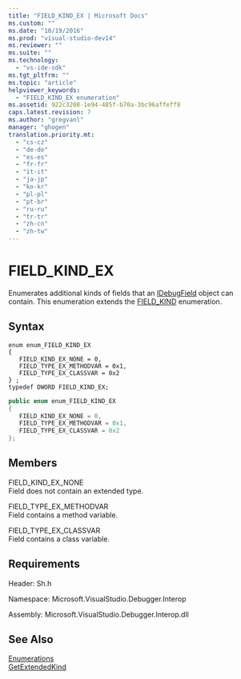 ```yaml
---
title: "FIELD_KIND_EX | Microsoft Docs"
ms.custom: ""
ms.date: "10/19/2016"
ms.prod: "visual-studio-dev14"
ms.reviewer: ""
ms.suite: ""
ms.technology: 
  - "vs-ide-sdk"
ms.tgt_pltfrm: ""
ms.topic: "article"
helpviewer_keywords: 
  - "FIELD_KIND_EX enumeration"
ms.assetid: 922c3208-1e94-485f-b70a-3bc96affeff8
caps.latest.revision: 7
ms.author: "gregvanl"
manager: "ghogen"
translation.priority.mt: 
  - "cs-cz"
  - "de-de"
  - "es-es"
  - "fr-fr"
  - "it-it"
  - "ja-jp"
  - "ko-kr"
  - "pl-pl"
  - "pt-br"
  - "ru-ru"
  - "tr-tr"
  - "zh-cn"
  - "zh-tw"
---
```

# FIELD_KIND_EX
Enumerates additional kinds of fields that an [IDebugField](../extensibility/idebugfield.md) object can contain. This enumeration extends the [FIELD_KIND](../extensibility/field_kind.md) enumeration.  
  
## Syntax  
  
```cpp#  
enum enum_FIELD_KIND_EX  
{  
   FIELD_KIND_EX_NONE = 0,  
   FIELD_TYPE_EX_METHODVAR = 0x1,  
   FIELD_TYPE_EX_CLASSVAR = 0x2  
} ;  
typedef DWORD FIELD_KIND_EX;  
```  
  
```c#  
public enum enum_FIELD_KIND_EX  
{  
   FIELD_KIND_EX_NONE = 0,  
   FIELD_TYPE_EX_METHODVAR = 0x1,  
   FIELD_TYPE_EX_CLASSVAR = 0x2  
};  
```  
  
## Members  
 FIELD_KIND_EX_NONE  
 Field does not contain an extended type.  
  
 FIELD_TYPE_EX_METHODVAR  
 Field contains a method variable.  
  
 FIELD_TYPE_EX_CLASSVAR  
 Field contains a class variable.  
  
## Requirements  
 Header: Sh.h  
  
 Namespace: Microsoft.VisualStudio.Debugger.Interop  
  
 Assembly: Microsoft.VisualStudio.Debugger.Interop.dll  
  
## See Also  
 [Enumerations](../extensibility/enumerations--visual-studio-debugging-.md)   
 [GetExtendedKind](../extensibility/idebugextendedfield--getextendedkind.md)